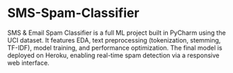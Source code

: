 # SMS-Spam-Classifier
SMS &amp; Email Spam Classifier is a full ML project built in PyCharm using the UCI dataset. It features EDA, text preprocessing (tokenization, stemming, TF-IDF), model training, and performance optimization. The final model is deployed on Heroku, enabling real-time spam detection via a responsive web interface.
